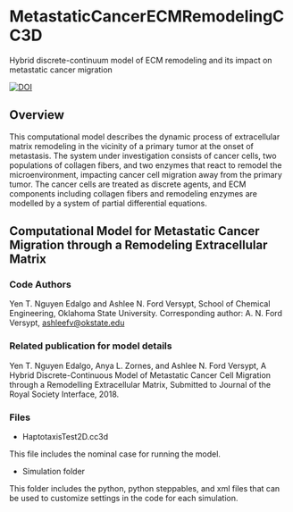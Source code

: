 # MetastaticCancerECMRemodelingCC3D
Hybrid discrete-continuum model of ECM remodeling and its impact on metastatic cancer migration

[![DOI](https://zenodo.org/badge/145025121.svg)](https://zenodo.org/badge/latestdoi/145025121)

## Overview
This computational model describes the dynamic process of extracellular matrix remodeling in the vicinity of a primary tumor at the onset 
of metastasis. The system under investigation consists of cancer cells, two populations of collagen fibers,
and two enzymes that react to remodel the microenvironment, impacting cancer cell migration away from the primary tumor. The cancer cells are treated as discrete agents, and ECM components including collagen fibers and remodeling enzymes are modelled by a system of partial differential equations.

## Computational Model for Metastatic Cancer Migration through a Remodeling Extracellular Matrix
### Code Authors
Yen T. Nguyen Edalgo and Ashlee N. Ford Versypt, 
School of Chemical Engineering,
Oklahoma State University.
Corresponding author: A. N. Ford Versypt, ashleefv@okstate.edu

### Related publication for model details
Yen T. Nguyen Edalgo, Anya L. Zornes, and Ashlee N. Ford Versypt, A Hybrid Discrete-Continuous Model of Metastatic Cancer Cell Migration through a Remodelling Extracellular Matrix,
Submitted to Journal of the Royal Society Interface, 2018.

### Files

* HaptotaxisTest2D.cc3d

This file includes the nominal case for running the model.

* Simulation folder

This folder includes the python, python steppables, and xml files that can be used to customize settings in the code for each simulation.
